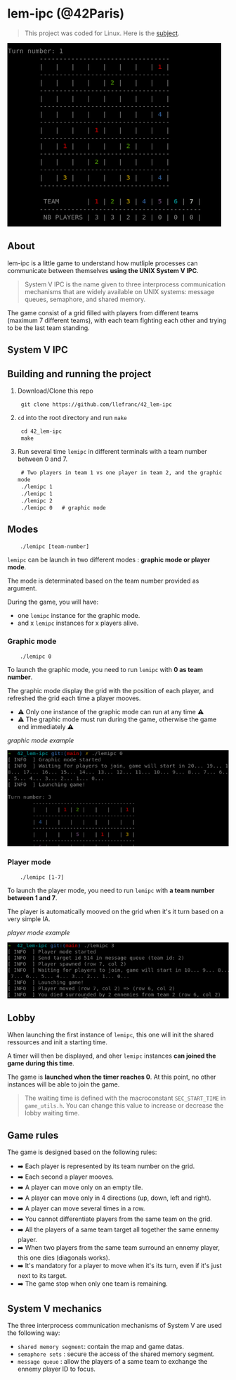 # lem-ipc (@42Paris)

> This project was coded for Linux. Here is the [subject][1].
>

![Alt text](https://github.com/llefranc/42_lem-ipc/blob/main/img/lem-ipc_example.png)

## About

lem-ipc is a little game to understand how mutliple processes can communicate between themselves **using the UNIX System V IPC**.

> System V IPC is the name given to three interprocess communication mechanisms that are widely available on UNIX systems: message queues, semaphore, and shared memory.

The game consist of a grid filled with players from different teams (maximum 7 different teams), with each team fighting each other and trying to be the last team standing.

## System V IPC

## Building and running the project

1. Download/Clone this repo

        git clone https://github.com/llefranc/42_lem-ipc

2. `cd` into the root directory and run `make`

        cd 42_lem-ipc
        make

3. Run several time `lemipc` in different terminals with a team number between 0 and 7.

		# Two players in team 1 vs one player in team 2, and the graphic mode
		./lemipc 1
		./lemipc 1
		./lemipc 2
		./lemipc 0   # graphic mode


## Modes

		./lemipc [team-number]

`lemipc` can be launch in two different modes : **graphic mode or player mode**.   

The mode is determinated based on the team number provided as argument.

During the game, you will have:
- one `lemipc` instance for the graphic mode.
- and x `lemipc` instances for x players alive. 

### Graphic mode

		./lemipc 0
		
To launch the graphic mode, you need to run `lemipc` with **0 as team number**.   

The graphic mode display the grid with the position of each player, and refreshed the grid each time a player mooves.  

- :warning: Only one instance of the graphic mode can run at any time :warning:
- :warning: The graphic mode must run during the game, otherwise the game end immediately :warning:  

_graphic mode example_

![Alt text](https://github.com/llefranc/42_lem-ipc/blob/main/img/lem-ipc_graphic_mode_example.png)

### Player mode

		./lemipc [1-7]

To launch the player mode, you need to run `lemipc` with **a team number between 1 and 7**.  

The player is automatically mooved on the grid when it's it turn based on a very simple IA.

_player mode example_

![Alt text](https://github.com/llefranc/42_lem-ipc/blob/main/img/lem-ipc_player_mode_example.png)

## Lobby

When launching the first instance of `lemipc`, this one will init the shared ressources and init a starting time.  

A timer will then be displayed, and oher `lemipc` instances **can joined the game during this time**.  

The game is **launched when the timer reaches 0**. At this point, no other instances will be able to join the game.

> The waiting time is defined with the macroconstant `SEC_START_TIME` in `game_utils.h`. You can change this value to increase or decrease the lobby waiting time.

## Game rules

The game is designed based on the following rules:

- ➡️ Each player is represented by its team number on the grid.
- ➡️ Each second a player mooves.
- ➡️ A player can move only on an empty tile.
- ➡️ A player can move only in 4 directions (up, down, left and right).
- ➡️ A player can move several times in a row.
- ➡️ You cannot differentiate players from the same team on the grid.
- ➡️ All the players of a same team target all together the same ennemy player.
- ➡️ When two players from the same team surround an ennemy player, this one dies (diagonals works).
- ➡️ It's mandatory for a player to move when it's its turn, even if it's just next to its target.
- ➡️ The game stop when only one team is remaining.

## System V mechanics

The three interprocess communication mechanisms of System V are used the following way:

- `shared memory segment`: contain the map and game datas.
- `semaphore sets` : secure the access of the shared memory segment.
- `message queue` : allow the players of a same team to exchange the ennemy player ID to focus.

[1]: https://github.com/llefranc/42_lem-ipc/blob/main/lem-ipc.en.subject.pdf
